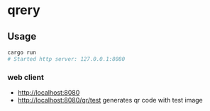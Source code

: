 # qrery

## Usage


```bash
cargo run
# Started http server: 127.0.0.1:8080
```

### web client

- [http://localhost:8080](http://localhost:8080/static/index.html)
- [http://localhost:8080/qr/test](http://localhost:8080/qr/test) generates qr code with test image

